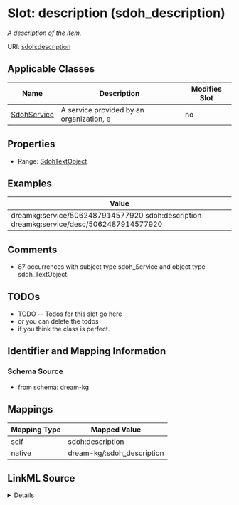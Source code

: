 

# Slot: description (sdoh_description)


_A description of the item._





URI: [sdoh:description](http://schema.org/description)



<!-- no inheritance hierarchy -->





## Applicable Classes

| Name | Description | Modifies Slot |
| --- | --- | --- |
| [SdohService](../classes/SdohService.md) | A service provided by an organization, e |  no  |







## Properties

* Range: [SdohTextObject](../classes/SdohTextObject.md)






## Examples

| Value |
| --- |
| dreamkg:service/5062487914577920 sdoh:description dreamkg:service/desc/5062487914577920 |

## Comments

* 87 occurrences with subject type sdoh_Service and object type sdoh_TextObject.

## TODOs

* TODO -- Todos for this slot go here
* or you can delete the todos
* if you think the class is perfect.

## Identifier and Mapping Information







### Schema Source


* from schema: dream-kg




## Mappings

| Mapping Type | Mapped Value |
| ---  | ---  |
| self | sdoh:description |
| native | dream-kg/:sdoh_description |




## LinkML Source

<details>
```yaml
name: sdoh_description
description: A description of the item.
title: description
todos:
- TODO -- Todos for this slot go here
- or you can delete the todos
- if you think the class is perfect.
comments:
- 87 occurrences with subject type sdoh_Service and object type sdoh_TextObject.
examples:
- value: dreamkg:service/5062487914577920 sdoh:description dreamkg:service/desc/5062487914577920
from_schema: dream-kg
rank: 1000
slot_uri: sdoh:description
alias: sdoh_description
domain_of:
- sdoh_Service
range: sdoh_TextObject

```
</details>